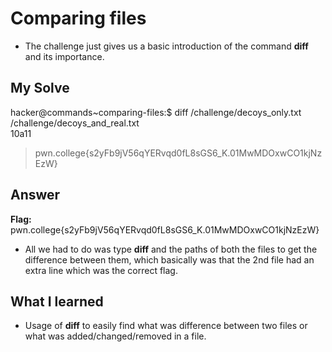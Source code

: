 # Comparing files
- The challenge just gives us a basic introduction of the command **diff** and its importance.

## My Solve

hacker@commands~comparing-files:$ diff /challenge/decoys_only.txt /challenge/decoys_and_real.txt  
10a11  
> pwn.college{s2yFb9jV56qYERvqd0fL8sGS6_K.01MwMDOxwCO1kjNzEzW}  

## Answer
**Flag:** pwn.college{s2yFb9jV56qYERvqd0fL8sGS6_K.01MwMDOxwCO1kjNzEzW}

- All we had to do was type **diff** and the paths of both the files to get the difference between them, which basically was that the 2nd file had an extra line which was the correct flag.


## What I learned

- Usage of **diff** to easily find what was difference between two files or what was added/changed/removed in a file.

